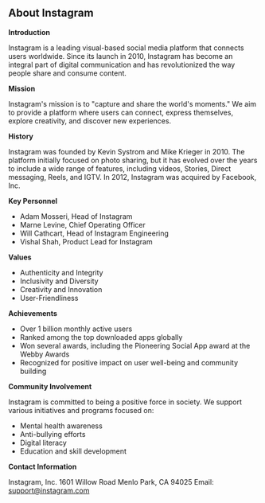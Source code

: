 ## About Instagram

**Introduction**

Instagram is a leading visual-based social media platform that connects users worldwide. Since its launch in 2010, Instagram has become an integral part of digital communication and has revolutionized the way people share and consume content.

**Mission**

Instagram's mission is to "capture and share the world's moments." We aim to provide a platform where users can connect, express themselves, explore creativity, and discover new experiences.

**History**

Instagram was founded by Kevin Systrom and Mike Krieger in 2010. The platform initially focused on photo sharing, but it has evolved over the years to include a wide range of features, including videos, Stories, Direct messaging, Reels, and IGTV. In 2012, Instagram was acquired by Facebook, Inc.

**Key Personnel**

* Adam Mosseri, Head of Instagram
* Marne Levine, Chief Operating Officer
* Will Cathcart, Head of Instagram Engineering
* Vishal Shah, Product Lead for Instagram

**Values**

* Authenticity and Integrity
* Inclusivity and Diversity
* Creativity and Innovation
* User-Friendliness

**Achievements**

* Over 1 billion monthly active users
* Ranked among the top downloaded apps globally
* Won several awards, including the Pioneering Social App award at the Webby Awards
* Recognized for positive impact on user well-being and community building

**Community Involvement**

Instagram is committed to being a positive force in society. We support various initiatives and programs focused on:

* Mental health awareness
* Anti-bullying efforts
* Digital literacy
* Education and skill development

**Contact Information**

Instagram, Inc.
1601 Willow Road
Menlo Park, CA 94025
Email: support@instagram.com